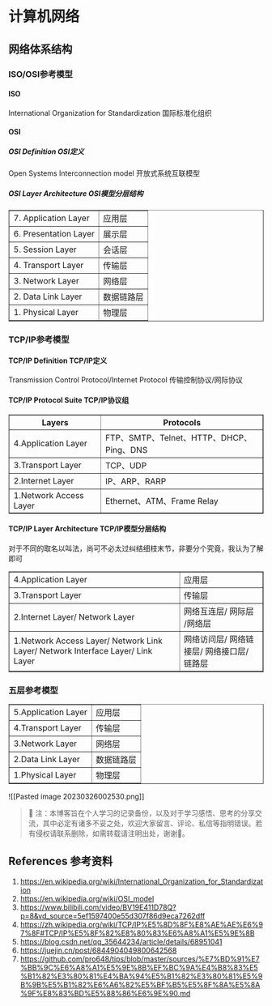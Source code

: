 # 计算机网络
## 网络体系结构
### ISO/OSI参考模型
#### ISO
International Organization for Standardization 国际标准化组织

#### OSI
##### OSI Definition    OSI定义
Open Systems Interconnection model 开放式系统互联模型

##### OSI Layer Architecture    OSI模型分层结构
<table border="1">
<tr>
<td>7. Application Layer</td>
<td>应用层</td>
</tr>
<tr>
<td>6. Presentation Layer</td>
<td>展示层</td>
</tr>
<tr>
<td>5. Session Layer</td>
<td>会话层</td>
</tr>
<tr>
<td>4. Transport Layer</td>
<td>传输层</td>
</tr>
<tr>
<td>3. Network Layer</td>
<td>网络层</td>
</tr>
<tr>
<td>2. Data Link Layer</td>
<td>数据链路层</td>
</tr>
<tr>
<td>1. Physical Layer</td>
<td>物理层</td>
</tr>
</table>

### TCP/IP参考模型
#### TCP/IP Definition    TCP/IP定义
Transmission Control Protocol/Internet Protocol 传输控制协议/网际协议

#### TCP/IP Protocol Suite    TCP/IP协议组
<table border="1">

<tr>

<th>Layers</th>

<th>Protocols</th>

</tr>

<tr>

<td>4.Application Layer</td>

<td>FTP、SMTP、Telnet、HTTP、DHCP、Ping、DNS</td>

</tr>

<tr>

<td>3.Transport Layer</td>

<td>TCP、UDP</td>

</tr>

<tr>

<td>2.Internet Layer</td>

<td>IP、ARP、RARP</td>

</tr>

<tr>

<td>1.Network Access Layer</td>

<td>Ethernet、ATM、Frame Relay</td>

</tr>
</table>

#### TCP/IP Layer Architecture    TCP/IP模型分层结构
对于不同的取名以叫法，尚可不必太过纠结细枝末节，非要分个究竟，我认为了解即可
<table border="1">

<tr>

<td>4.Application Layer</td>

<td>应用层</td>

</tr>

<tr>

<td>3.Transport Layer</td>

<td>传输层</td>

</tr>

<tr>

<td>2.Internet Layer/ Network Layer</td>

<td>网络互连层/ 网际层 /网络层</td>

</tr>

<tr>

<td>1.Network Access Layer/ Network Link Layer/ Network Interface Layer/ Link Layer</td>

<td>网络访问层/ 网络链接层/ 网络接口层/ 链路层</td>

</tr>

</table>

### 五层参考模型
<table border="1">

<tr>

<td>5.Application Layer</td>

<td>应用层</td>

</tr>

<tr>

<td>4.Transport Layer</td>

<td>传输层</td>

</tr>

<tr>

<td>3.Network Layer</td>

<td>网络层</td>

</tr>

<tr>

<td>2.Data Link Layer</td>

<td>数据链路层</td>

</tr>

<tr>

<td>1.Physical Layer</td>

<td>物理层</td>

</tr>

</table>


![[Pasted image 20230326002530.png]]

> 📎 注：本博客旨在个人学习的记录备份，以及对于学习感悟、思考的分享交流，其中必定有诸多不妥之处，欢迎大家留言、评论、私信等指明错误。若有侵权请联系删除，如需转载请注明出处，谢谢🤝。

## References 参考资料
1. https://en.wikipedia.org/wiki/International_Organization_for_Standardization
2. https://en.wikipedia.org/wiki/OSI_model
3. https://www.bilibili.com/video/BV19E411D78Q?p=8&vd_source=5ef1597400e55d307f86d9eca7262dff
4. https://zh.wikipedia.org/wiki/TCP/IP%E5%8D%8F%E8%AE%AE%E6%97%8F#TCP/IP%E5%8F%82%E8%80%83%E6%A8%A1%E5%9E%8B
5. https://blog.csdn.net/qq_35644234/article/details/68951041
6. https://juejin.cn/post/6844904049800642568
7. https://github.com/pro648/tips/blob/master/sources/%E7%BD%91%E7%BB%9C%E6%A8%A1%E5%9E%8B%EF%BC%9A%E4%B8%83%E5%B1%82%E3%80%81%E4%BA%94%E5%B1%82%E3%80%81%E5%9B%9B%E5%B1%82%E6%A6%82%E5%BF%B5%E5%8F%8A%E5%8A%9F%E8%83%BD%E5%88%86%E6%9E%90.md